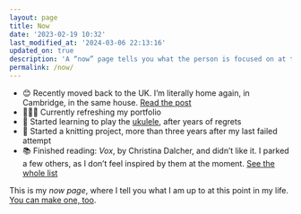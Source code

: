 ```yaml
---
layout: page
title: Now
date: '2023-02-19 10:32'
last_modified_at: '2024-03-06 22:13:16'
updated_on: true
description: 'A “now” page tells you what the person is focused on at this point in their life.'
permalink: /now/
---
```

<ul class="mb-5">
  <li class="border-bottom mt-2">😊 Recently moved back to the UK. I’m literally home again, in Cambridge, in the same house. <a href="{{ site.url }}/personal/home-again/">Read the post</a></li>
  <li class="border-bottom mt-2">👩🏻‍💻 Currently refreshing my portfolio</li>
  <li class="border-bottom mt-2">🎼 Started learning to play the <a href="{{ site.url }}/tag/ukulele/">ukulele</a>, after years of regrets</li>
  <li class="border-bottom mt-2">🧶 Started a knitting project, more than three years after my last failed attempt</li>
  <li class="border-bottom mt-2">📚 Finished reading: <em>Vox</em>, by Christina Dalcher, and didn’t like it. I parked a few others, as I don’t feel inspired by them at the moment. <a href="{{ site.url }}/books/books-im-reading/">See the whole list</a></li>
</ul>

This is my *now page*, where I tell you what I am up to at this point in my life. [You can make one, too](https://nownownow.com/about).
